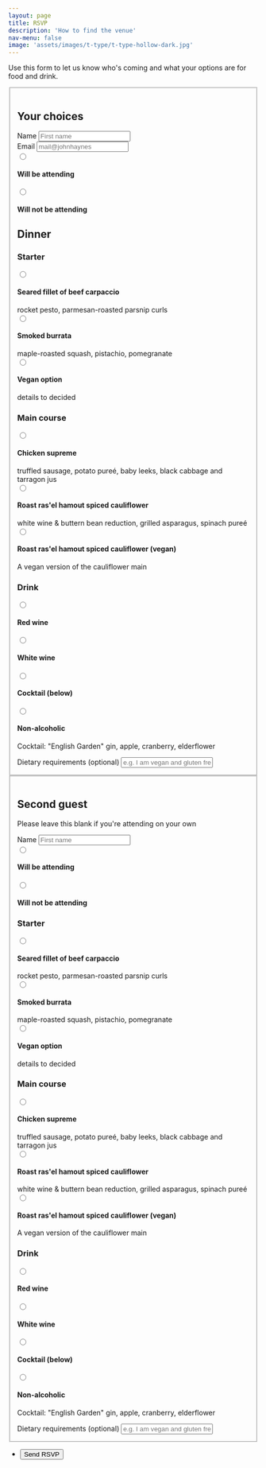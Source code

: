 ```yaml
---
layout: page
title: RSVP
description: 'How to find the venue'
nav-menu: false
image: 'assets/images/t-type/t-type-hollow-dark.jpg'
---
```


<p>Use this form to let us know who's coming and what your options are for food and drink.</p>

<form action="https://formspree.io/f/xoqrwqyq" method="POST">
	<fieldset style="padding:1em;" class="box">
		<h2>Your choices</h2>
		<div class="field half first">
			<label for="name">Name</label>
			<input type="text" name="name" id="name" placeholder="First name" />
		</div>
		<div class="field half">
			<label for="email">Email</label>
			<input type="text" name="_replyto" id="email" placeholder="mail@johnhaynes" />
		</div>
		<div class="field first" style="margin-bottom: 0;">
			<input type="radio" id="attending1" name="rsvp1" value="true">
			<label for="attending1">
				<h4>Will be attending</h4>
			</label>
		</div>
		<div class="field first" style="margin-bottom: 0;">
			<input type="radio" id="not-attending1" name="rsvp1" value="false">
			<label for="not-attending1">
				<h4>Will not be attending</h4>
			</label>
		</div>
		<h2>Dinner</h2>
		<h3>Starter</h3>
		<div class="field first" style="margin-bottom: 0;">
			<input type="radio" id="meat1a" name="starter_guest1" value="beef">
			<label for="meat1a">
				<h4>Seared fillet of beef carpaccio</h4>
				<p style="margin-bottom:0;">rocket pesto, parmesan-roasted parsnip curls</p>
			</label>
		</div>
		<div class="field " style="margin-bottom: 0;">
			<input type="radio" id="veg1a" name="starter_guest1" value="burrata">
			<label for="veg1a">
				<h4>Smoked burrata</h4>
				<p style="margin-bottom:0;">maple-roasted squash, pistachio, pomegranate</p>
			</label>
		</div>
		<div class="field " style="margin-bottom: 0;">
			<input type="radio" id="vegan1a" name="starter_guest1" value="vegan">
			<label for="vegan1a">
				<h4>Vegan option</h4>
				<p style="margin-bottom:0;">details to decided</p>
			</label>
		</div>
		<h3>Main course</h3>
		<div class="field first" style="margin-bottom: 0;">
			<input type="radio" id="meat1b" name="main_guest1" value="chicken">
			<label for="meat1b">
				<h4>Chicken supreme</h4>
				<p style="margin-bottom:0;">truffled sausage, potato pureé, baby leeks, black cabbage and tarragon jus</p>
			</label>
		</div>
		<div class="field" style="margin-bottom: 0;">
			<input type="radio" id="veg1b" name="main_guest1" value="cauliflower">
			<label for="veg1b">
				<h4>Roast ras'el hamout spiced cauliflower</h4>
				<p style="margin-bottom:0;">white wine & buttern bean reduction, grilled asparagus, spinach pureé</p>
			</label>
		</div>
		<div class="field " style="margin-bottom: 0;">
			<input type="radio" id="vegan1b" name="main_guest1" value="vegan">
			<label for="vegan1b">
				<h4>Roast ras'el hamout spiced cauliflower (vegan)</h4>
				<p style="margin-bottom:0;">A vegan version of the cauliflower main</p>
			</label>
		</div>
		<div class="field" style="margin-bottom: 0;">
			<h3>Drink</h3>
			<input type="radio" id="red1" name="drink_guest1" value="red wine">
			<label for="red1">
				<h4>Red wine</h4>
			</label>
			<input type="radio" id="white1" name="drink_guest1" value="white wine">
			<label for="white1">
				<h4>White wine</h4>
			</label>
			<input type="radio" id="cock1" name="drink_guest1" value="cocktail">
			<label for="cock1">
				<h4>Cocktail (below)</h4>
			</label>
			<input type="radio" id="na1" name="drink_guest1" value="non-alcoholic">
			<label for="na1">
				<h4>Non-alcoholic</h4>
			</label>
			<p>Cocktail: "English Garden" gin, apple, cranberry, elderflower</p>
		</div>
		<div class="field first">
			<label for="diet">Dietary requirements (optional)</label>
			<input type="text" name="diet" id="diet" placeholder="e.g. I am vegan and gluten free" />
		</div>
	</fieldset>
	<fieldset style="padding:1em;" class="box">
		<h2>Second guest</h2>
		<p>Please leave this blank if you're attending on your own</p>
		<div class="field">
			<label for="name2">Name</label>
			<input type="text" name="name2" id="name2" placeholder="First name" />
		</div>
		<div class="field first" style="margin-bottom: 0;">
			<input type="radio" id="attending2" name="rsvp2" value="true">
			<label for="attending2">
				<h4>Will be attending</h4>
			</label>
		</div>
		<div class="field first" style="margin-bottom: 0;">
			<input type="radio" id="not-attending2" name="rsvp2" value="false">
			<label for="not-attending2">
				<h4>Will not be attending</h4>
			</label>
		</div>
		<h3>Starter</h3>
		<div class="field first" style="margin-bottom: 0;">
			<input type="radio" id="meat2a" name="starter_guest2" value="beef">
			<label for="meat2a">
				<h4>Seared fillet of beef carpaccio</h4>
				<p style="margin-bottom:0;">rocket pesto, parmesan-roasted parsnip curls</p>
			</label>
		</div>
		<div class="field " style="margin-bottom: 0;">
			<input type="radio" id="veg2a" name="starter_guest2" value="burrata">
			<label for="veg2a">
				<h4>Smoked burrata</h4>
				<p style="margin-bottom:0;">maple-roasted squash, pistachio, pomegranate</p>
			</label>
		</div>
		<div class="field " style="margin-bottom: 0;">
			<input type="radio" id="vegan2a" name="starter_guest2" value="vegan">
			<label for="vegan2a">
				<h4>Vegan option</h4>
				<p style="margin-bottom:0;">details to decided</p>
			</label>
		</div>
		<h3>Main course</h3>
		<div class="field first" style="margin-bottom: 0;">
			<input type="radio" id="meat2b" name="main_guest2" value="chicken">
			<label for="meat2b">
				<h4>Chicken supreme</h4>
				<p style="margin-bottom:0;">truffled sausage, potato pureé, baby leeks, black cabbage and tarragon jus</p>
			</label>
		</div>
		<div class="field" style="margin-bottom: 0;">
			<input type="radio" id="veg2b" name="main_guest2" value="cauliflower">
			<label for="veg2b">
				<h4>Roast ras'el hamout spiced cauliflower</h4>
				<p style="margin-bottom:0;">white wine & buttern bean reduction, grilled asparagus, spinach pureé</p>
			</label>
		</div>
		<div class="field " style="margin-bottom: 0;">
			<input type="radio" id="vegan2b" name="main_guest2" value="vegan">
			<label for="vegan2b">
				<h4>Roast ras'el hamout spiced cauliflower (vegan)</h4>
				<p style="margin-bottom:0;">A vegan version of the cauliflower main</p>
			</label>
		</div>
		<div class="field" style="margin-bottom: 0;">
			<h3>Drink</h3>
			<input type="radio" id="red2" name="drink_guest2" value="red wine">
			<label for="red2">
				<h4>Red wine</h4>
			</label>
			<input type="radio" id="white2" name="drink_guest2" value="white wine">
			<label for="white2">
				<h4>White wine</h4>
			</label>
			<input type="radio" id="cock2" name="drink_guest2" value="cocktail">
			<label for="cock2">
				<h4>Cocktail (below)</h4>
			</label>
			<input type="radio" id="na2" name="drink_guest2" value="non-alcoholic">
			<label for="na2">
				<h4>Non-alcoholic</h4>
			</label>
			<p>Cocktail: "English Garden" gin, apple, cranberry, elderflower</p>
		</div>
		<div class="field first">
			<label for="diet">Dietary requirements (optional)</label>
			<input type="text" name="diet" id="diet" placeholder="e.g. I am vegan and gluten free" />
		</div>
	</fieldset>
	<!-- <div class="field">
		<label for="message">Dietary Requirements</label>
		<textarea name="message" id="message" rows="6"></textarea>
	</div> -->
	<ul class="actions">
		<li><input type="submit" value="Send RSVP"  /></li>
		<!-- <li><input type="reset" value="Clear" /></li> -->
	</ul>
</form>